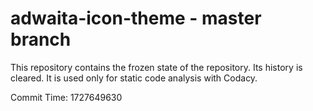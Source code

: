 # adwaita-icon-theme - master branch

This repository contains the frozen state of the repository.
Its history is cleared. It is used only for static code
analysis with Codacy.

Commit Time: 1727649630